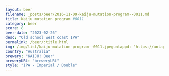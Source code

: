 ```yaml
---
layout: beer
filename: _posts/beer/2016-11-09-kaiju-mutation-program--0011.md
title: Kaiju mutation program #0011
category: beer
score: 8
beer-date: "2023-02-26"
desc: "Old school west coast IPA"
permalink: /beer/:title.html
img: /img/list/kaiju-mutation-program--0011.jpeguntappd: "https://untappd.com/b/kaiju-beer-kbptdsmwciipawuta-west-coast-iipa---mutation-program-0011/5112808"
country: "Australia"
brewery: "KAIJU! Beer"
breweryURL: "breweryURL"
style: "IPA - Imperial / Double"
---
```

